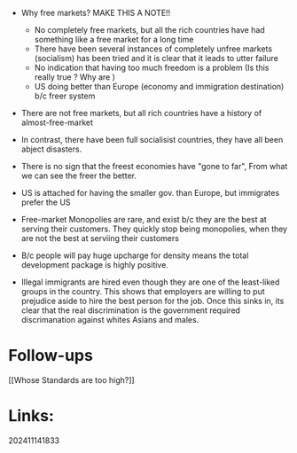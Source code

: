 - Why free markets? MAKE THIS A NOTE!!
	- No completely free markets, but all the rich countries have had something like a free market for a long time
	- There have been several instances of completely unfree markets (socialism) has been tried and it is clear that it leads to utter failure
	- No indication that having too much freedom is a problem (Is this really true ? Why are )
	- US doing better than Europe (economy and immigration destination) b/c freer system

- There are not free markets, but all rich countries have a history of almost-free-market
- In contrast, there have been full socialisist countries, they have all been abject disasters.
- There is no sign that the freest economies have "gone to far", From what we can see the freer the better.
- US is attached for having the smaller gov. than Europe, but immigrates prefer the US
- Free-market Monopolies are rare, and exist b/c they are the best at serving their customers. They quickly stop being monopolies, when they are not the best at serviing their customers
- B/c people will pay huge upcharge for density means the total development package is highly positive.
- Illegal immigrants are hired even though they are one of the least-liked groups in the country. This shows that employers are willing to put prejudice aside to hire the best person for the job. Once this sinks in, its clear that the real discrimination is the government required discrimanation against whites Asians and males.


# Follow-ups
[[Whose Standards are too high?]]

# Links: 



202411141833
